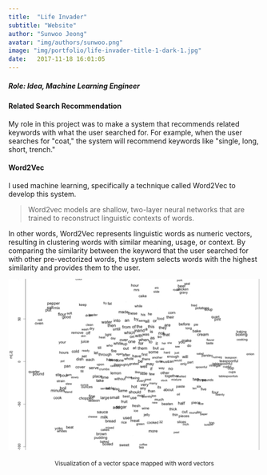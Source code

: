 ```yaml
---
title:  "Life Invader"
subtitle: "Website"
author: "Sunwoo Jeong"
avatar: "img/authors/sunwoo.png"
image: "img/portfolio/life-invader-title-1-dark-1.jpg"
date:   2017-11-18 16:01:05
---
```


##### Role: Idea, Machine Learning Engineer

#### Related Search Recommendation
My role in this project was to make a system that recommends related keywords with what the user searched for. For example, when the user searches for "coat," the system will recommend keywords like "single, long, short, trench."

#### Word2Vec
I used machine learning, specifically a technique called Word2Vec to develop this system.

> Word2vec models are shallow, two-layer neural networks that are trained to reconstruct linguistic contexts of words.

In other words, Word2Vec represents linguistic words as numeric vectors, resulting in clustering words with similar meaning, usage, or context. By comparing the similarity between the keyword that the user searched for with other pre-vectorized words, the system selects words with the highest similarity and provides them to the user.

<center>
<img src="/img/portfolio/word2vec.jpg"/> 
<p><small>Visualization of a vector space mapped with word vectors</small></p>
</center>